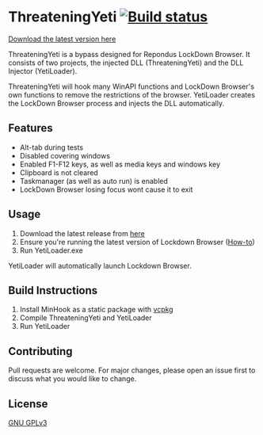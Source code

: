 # ThreateningYeti [![Build status](https://ci.appveyor.com/api/projects/status/l27pfn6pfyf07b0v?svg=true)](https://ci.appveyor.com/project/sup3rvis0r/threateningyeti)

[Download the latest version here](https://github.com/melotic/ThreateningYeti/releases)

ThreateningYeti is a bypass designed for Repondus LockDown Browser. It consists of two projects, the injected DLL (ThreateningYeti) and the DLL Injector (YetiLoader).

ThreateningYeti will hook many WinAPI functions and LockDown Browser's own functions to remove the restrictions of the browser. YetiLoader creates the LockDown Browser process and injects the DLL automatically.

## Features
- Alt-tab during tests
- Disabled covering windows
- Enabled F1-F12 keys, as well as media keys and windows key
- Clipboard is not cleared
- Taskmanager (as well as auto run) is enabled
- LockDown Browser losing focus wont cause it to exit

## Usage

1. Download the latest release from [here](https://github.com/melotic/ThreateningYeti/releases/download/1.1/Release.zip)
2. Ensure you're running the latest version of Lockdown Browser ([How-to](https://support.respondus.com/support/index.php?/Knowledgebase/Article/View/326/0/how-to-update-lockdown-browser))
3. Run YetiLoader.exe

YetiLoader will automatically launch Lockdown Browser.

## Build Instructions

1. Install MinHook as a static package with [vcpkg](https://github.com/microsoft/vcpkg "vcpkg")
2. Compile ThreateningYeti and YetiLoader
3. Run YetiLoader

## Contributing
Pull requests are welcome. For major changes, please open an issue first to discuss what you would like to change.


## License
[GNU GPLv3](https://choosealicense.com/licenses/gpl-3.0/)

